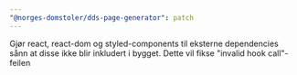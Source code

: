 ```yaml
---
"@norges-domstoler/dds-page-generator": patch
---
```


Gjør react, react-dom og styled-components til eksterne dependencies sånn at disse ikke blir inkludert i bygget. Dette vil fikse "invalid hook call"-feilen
